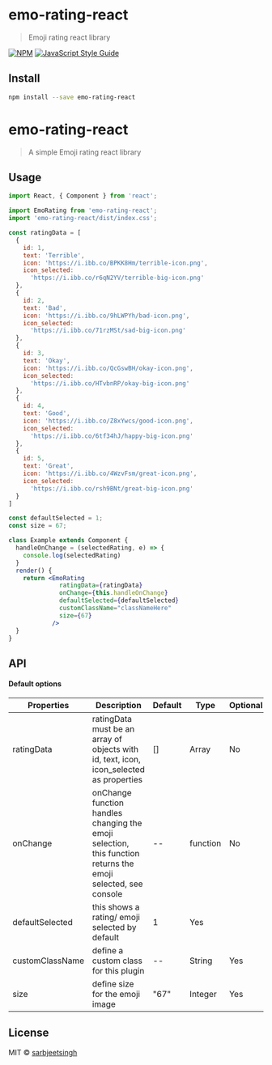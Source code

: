 # emo-rating-react

> Emoji rating react library

[![NPM](https://img.shields.io/npm/v/emo-rating-react.svg)](https://www.npmjs.com/package/emo-rating-react) [![JavaScript Style Guide](https://img.shields.io/badge/code_style-standard-brightgreen.svg)](https://standardjs.com)

## Install

```bash
npm install --save emo-rating-react
```

# emo-rating-react

> A simple Emoji rating react library

## Usage

```jsx
import React, { Component } from 'react';

import EmoRating from 'emo-rating-react';
import 'emo-rating-react/dist/index.css';

const ratingData = [
  {
    id: 1,
    text: 'Terrible',
    icon: 'https://i.ibb.co/BPKK8Hm/terrible-icon.png',
    icon_selected:
      'https://i.ibb.co/r6qN2YV/terrible-big-icon.png'
  },
  {
    id: 2,
    text: 'Bad',
    icon: 'https://i.ibb.co/9hLWPYh/bad-icon.png',
    icon_selected:
      'https://i.ibb.co/71rzMSt/sad-big-icon.png'
  },
  {
    id: 3,
    text: 'Okay',
    icon: 'https://i.ibb.co/QcGswBH/okay-icon.png',
    icon_selected:
      'https://i.ibb.co/HTvbnRP/okay-big-icon.png'
  },
  {
    id: 4,
    text: 'Good',
    icon: 'https://i.ibb.co/Z8xYwcs/good-icon.png',
    icon_selected:
      'https://i.ibb.co/6tf34hJ/happy-big-icon.png'
  },
  {
    id: 5,
    text: 'Great',
    icon: 'https://i.ibb.co/4WzvFsm/great-icon.png',
    icon_selected:
      'https://i.ibb.co/rsh9BNt/great-big-icon.png'
  }
]

const defaultSelected = 1;
const size = 67;

class Example extends Component {
  handleOnChange = (selectedRating, e) => {
    console.log(selectedRating)
  }
  render() {
    return <EmoRating 
              ratingData={ratingData}
              onChange={this.handleOnChange}
              defaultSelected={defaultSelected}
              customClassName="classNameHere"
              size={67}
            />
  }
}
```

## API

#### Default options

Properties | Description | Default | Type | Optional
---|---|---|---|---
ratingData | ratingData must be an array of objects with id, text, icon, icon_selected as properties| [] | Array | No
onChange | onChange function handles changing the emoji selection, this function returns the emoji selected, see console | -- | function | No
defaultSelected | this shows a rating/ emoji selected by default | 1 | Yes 
customClassName | define a custom class for this plugin | -- | String | Yes
size | define size for the emoji image | "67" | Integer | Yes

## License

MIT © [sarbjeetsingh](https://github.com/sarbjeetsingh)
